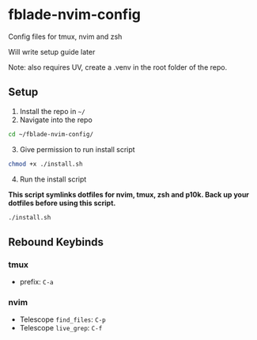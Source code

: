 # fblade-nvim-config
Config files for tmux, nvim and zsh

Will write setup guide later

Note: also requires UV, create a .venv in the root folder of the repo.

## Setup
1. Install the repo in `~/`
2. Navigate into the repo
```bash
cd ~/fblade-nvim-config/
```
3. Give permission to run install script
```bash
chmod +x ./install.sh
```
4. Run the install script

**This script symlinks dotfiles for nvim, tmux, zsh and p10k. Back up your dotfiles before using this script.**
```bash
./install.sh
```

## Rebound Keybinds

### tmux
- prefix: `C-a`

### nvim
- Telescope `find_files`: `C-p`
- Telescope `live_grep`: `C-f`
